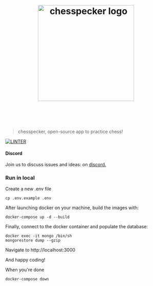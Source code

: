 <h1 align="center">
	<br>
	<img width="300" src="./public/images/chesspecker-logo.png" alt="chesspecker logo">
	<br>
	<br>
	<br>
</h1>

> chesspecker, open-source app to practice chess!

[![LINTER](https://github.com/chesspecker/chesspecker/actions/workflows/lint.yml/badge.svg)](https://github.com/chesspecker/chesspecker/actions/workflows/lint.yml)

#### Discord

Join us to discuss issues and ideas: on
[discord.](https://discord.com/invite/qDftJZBBHa)

### Run in local

Create a new .env file

```
cp .env.example .env
```

After launching docker on your machine, build the images with:

```
docker-compose up -d --build
```

Finally, connect to the docker container and populate the database:

```
docker exec -it mongo /bin/sh
mongorestore dump --gzip
```

Navigate to http://localhost:3000

And happy coding!

When you're done

```
docker-compose down
```
